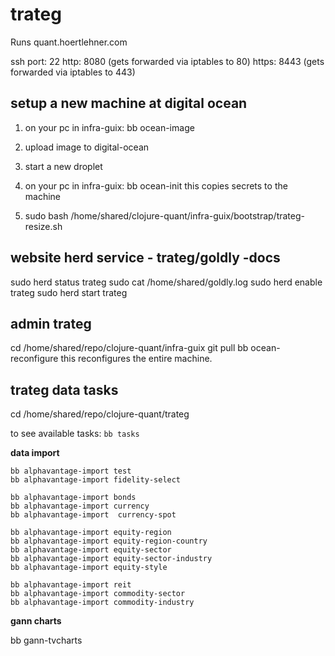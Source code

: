 # trateg

Runs quant.hoertlehner.com

ssh port: 22
http: 8080  (gets forwarded via iptables to 80)
https: 8443 (gets forwarded via iptables to 443)

## setup a new machine at digital ocean

1. on your pc in infra-guix:
bb ocean-image

2. upload image to digital-ocean

3. start a new droplet

4. on your pc in infra-guix:
bb ocean-init 
this copies secrets to the machine

5. sudo bash /home/shared/clojure-quant/infra-guix/bootstrap/trateg-resize.sh

## website herd service - trateg/goldly -docs

sudo herd status trateg
sudo cat /home/shared/goldly.log
sudo herd enable trateg
sudo herd start trateg

## admin trateg

cd /home/shared/repo/clojure-quant/infra-guix
git pull
bb ocean-reconfigure
this reconfigures the entire machine.


## trateg data tasks

cd /home/shared/repo/clojure-quant/trateg

to see available tasks: `bb tasks`

**data import**

```
bb alphavantage-import test
bb alphavantage-import fidelity-select

bb alphavantage-import bonds
bb alphavantage-import currency
bb alphavantage-import  currency-spot

bb alphavantage-import equity-region
bb alphavantage-import equity-region-country
bb alphavantage-import equity-sector
bb alphavantage-import equity-sector-industry
bb alphavantage-import equity-style

bb alphavantage-import reit
bb alphavantage-import commodity-sector
bb alphavantage-import commodity-industry
```

**gann charts**

bb gann-tvcharts



